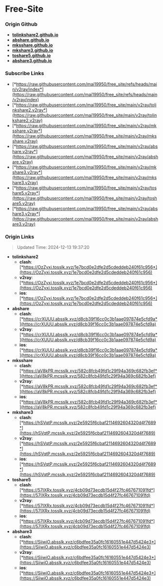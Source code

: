 # Free-Site

### Origin Github

- [**tolinkshare2.github.io**](https://github.com/tolinkshare2/tolinkshare2.github.io)
- [**abshare.github.io**](https://github.com/abshare/abshare.github.io)
- [**mksshare.github.io**](https://github.com/mksshare/mksshare.github.io)
- [**mkshare3.github.io**](https://github.com/mkshare3/mkshare3.github.io)
- [**toshare5.github.io**](https://github.com/toshare5/toshare5.github.io)
- [**abshare3.github.io**](https://github.com/abshare3/abshare3.github.io)

### Subscribe Links

- [*https://raw.githubusercontent.com/mai19950/free_site/refs/heads/main/v2ray/index*](https://raw.githubusercontent.com/mai19950/free_site/refs/heads/main/v2ray/index)
- [*https://raw.githubusercontent.com/mai19950/free_site/main/v2ray/tolinkshare2.v2ray*](https://raw.githubusercontent.com/mai19950/free_site/main/v2ray/tolinkshare2.v2ray)
- [*https://raw.githubusercontent.com/mai19950/free_site/main/v2ray/mksshare.v2ray*](https://raw.githubusercontent.com/mai19950/free_site/main/v2ray/mksshare.v2ray)
- [*https://raw.githubusercontent.com/mai19950/free_site/main/v2ray/abshare.v2ray*](https://raw.githubusercontent.com/mai19950/free_site/main/v2ray/abshare.v2ray)
- [*https://raw.githubusercontent.com/mai19950/free_site/main/v2ray/mkshare3.v2ray*](https://raw.githubusercontent.com/mai19950/free_site/main/v2ray/mkshare3.v2ray)
- [*https://raw.githubusercontent.com/mai19950/free_site/main/v2ray/toshare5.v2ray*](https://raw.githubusercontent.com/mai19950/free_site/main/v2ray/toshare5.v2ray)
- [*https://raw.githubusercontent.com/mai19950/free_site/main/v2ray/abshare3.v2ray*](https://raw.githubusercontent.com/mai19950/free_site/main/v2ray/abshare3.v2ray)

### Origin Links

> Updated Time: 2024-12-13 19:37:20

- **tolinkshare2**
  - **clash**: [*https://OzZyxi.tosslk.xyz/1e7bcd0e2dfe2d5cdeddeb240f61c956*](https://OzZyxi.tosslk.xyz/1e7bcd0e2dfe2d5cdeddeb240f61c956)
  - **v2ray**: [*https://OzZyxi.tosslk.xyz/1e7bcd0e2dfe2d5cdeddeb240f61c956*](https://OzZyxi.tosslk.xyz/1e7bcd0e2dfe2d5cdeddeb240f61c956)
  - **ios**: [*https://OzZyxi.tosslk.xyz/1e7bcd0e2dfe2d5cdeddeb240f61c956*](https://OzZyxi.tosslk.xyz/1e7bcd0e2dfe2d5cdeddeb240f61c956)
- **abshare**
  - **clash**: [*https://crXUUU.absslk.xyz/d8cb39f16cc0c3b1aae097874e5cfd9a*](https://crXUUU.absslk.xyz/d8cb39f16cc0c3b1aae097874e5cfd9a)
  - **v2ray**: [*https://crXUUU.absslk.xyz/d8cb39f16cc0c3b1aae097874e5cfd9a*](https://crXUUU.absslk.xyz/d8cb39f16cc0c3b1aae097874e5cfd9a)
  - **ios**: [*https://crXUUU.absslk.xyz/d8cb39f16cc0c3b1aae097874e5cfd9a*](https://crXUUU.absslk.xyz/d8cb39f16cc0c3b1aae097874e5cfd9a)
- **mksshare**
  - **clash**: [*https://aV8kPR.mcsslk.xyz/582c8fcb49fd1c29f94a369c682fb3ef*](https://aV8kPR.mcsslk.xyz/582c8fcb49fd1c29f94a369c682fb3ef)
  - **v2ray**: [*https://aV8kPR.mcsslk.xyz/582c8fcb49fd1c29f94a369c682fb3ef*](https://aV8kPR.mcsslk.xyz/582c8fcb49fd1c29f94a369c682fb3ef)
  - **ios**: [*https://aV8kPR.mcsslk.xyz/582c8fcb49fd1c29f94a369c682fb3ef*](https://aV8kPR.mcsslk.xyz/582c8fcb49fd1c29f94a369c682fb3ef)
- **mkshare3**
  - **clash**: [*https://hSVqtP.mcsslk.xyz/2e5925f6cbaf2114692604320d4f7689*](https://hSVqtP.mcsslk.xyz/2e5925f6cbaf2114692604320d4f7689)
  - **v2ray**: [*https://hSVqtP.mcsslk.xyz/2e5925f6cbaf2114692604320d4f7689*](https://hSVqtP.mcsslk.xyz/2e5925f6cbaf2114692604320d4f7689)
  - **ios**: [*https://hSVqtP.mcsslk.xyz/2e5925f6cbaf2114692604320d4f7689*](https://hSVqtP.mcsslk.xyz/2e5925f6cbaf2114692604320d4f7689)
- **toshare5**
  - **clash**: [*https://57IXRx.tosslk.xyz/4cb09d73ecdb15d4f27fc467671091fd*](https://57IXRx.tosslk.xyz/4cb09d73ecdb15d4f27fc467671091fd)
  - **v2ray**: [*https://57IXRx.tosslk.xyz/4cb09d73ecdb15d4f27fc467671091fd*](https://57IXRx.tosslk.xyz/4cb09d73ecdb15d4f27fc467671091fd)
  - **ios**: [*https://57IXRx.tosslk.xyz/4cb09d73ecdb15d4f27fc467671091fd*](https://57IXRx.tosslk.xyz/4cb09d73ecdb15d4f27fc467671091fd)
- **abshare3**
  - **clash**: [*https://SiiwiO.absslk.xyz/c6bdfee35a0fc16160551e447d5424e3*](https://SiiwiO.absslk.xyz/c6bdfee35a0fc16160551e447d5424e3)
  - **v2ray**: [*https://SiiwiO.absslk.xyz/c6bdfee35a0fc16160551e447d5424e3*](https://SiiwiO.absslk.xyz/c6bdfee35a0fc16160551e447d5424e3)
  - **ios**: [*https://SiiwiO.absslk.xyz/c6bdfee35a0fc16160551e447d5424e3*](https://SiiwiO.absslk.xyz/c6bdfee35a0fc16160551e447d5424e3)
